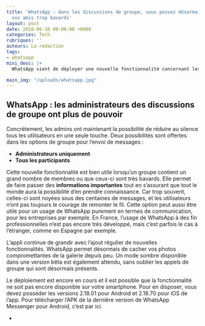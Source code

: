 ```yaml
---
title: 'WhatsApp : dans les discussions de groupe, vous pouvez désormais faire taire
  vos amis trop bavards'
layout: post
date: 2018-06-30 00:00:00 +0000
categories: Tech
rubriques: ''
auteurs: La redaction
tags:
- whatsapp
mini_desc: |+
  WhatsApp vient de déployer une nouvelle fonctionnalité concernant les conversations de groupe sur Android et iOS. Comme le rapporte WABetaInfo, l’application de messagerie instantanée donne désormais plus de pouvoir aux administrateurs en leur permettant de faire taire les autres membres du groupe s’ils ne sont pas eux-mêmes administrateurs.

main_img: "/uploads/whatsapp.jpg"
---
```

## **WhatsApp : les administrateurs des discussions de groupe ont plus de pouvoir**

Concrètement, les admins ont maintenant la possibilité de réduire au silence tous les utilisateurs en une seule touche. Deux possibilités sont offertes dans les options de groupe pour l’envoi de messages :

* **Administrateurs uniquement**
* **Tous les participants**

Cette nouvelle fonctionnalité est bien utile lorsqu’un groupe contient un grand nombre de membres ou que ceux-ci sont très bavards. Elle permet de faire passer des **informations importantes** tout en s’assurant que tout le monde aura la possibilité d’en prendre connaissance. Car trop souvent, celles-ci sont noyées sous des centaines de messages, et les utilisateurs n’ont pas toujours le courage de remonter le fil. Cette option peut aussi être utile pour un usage de WhatsApp purement en termes de communication, pour les entreprises par exemple. En France, l’usage de WhatsApp à des fin professionnelles n’est pas encore très développé, mais c’est parfois le cas à l’étranger, comme en Espagne par exemple.

L’appli continue de grandir avec l’ajout régulier de nouvelles fonctionnalités. WhatsApp permet désormais de cacher vos photos compromettantes de la galerie depuis peu. Un mode sombre disponible dans une version bêta est également attendu, sans oublier les appels de groupe qui sont désormais présents.

Le déploiement est encore en cours et il est possible que la fonctionnalité ne soit pas encore disponible sur votre smartphone. Pour en disposer, vous devez posséder les versions 2.18.01 pour Android et 2.18.70 pour iOS de l’app. Pour télécharger l’APK de la dernière version de WhatsApp Messenger pour Android, c’est par ici.

* 